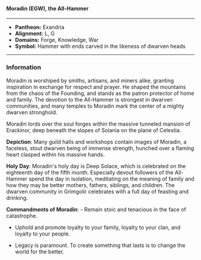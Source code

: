 #### Moradin (EGW), the All-Hammer
___

- **Pantheon:** Exandria
- **Alignment:** L, G
- **Domains:** Forge, Knowledge, War
- **Symbol:** Hammer with ends carved in the likeness of dwarven heads
___

### Information

Moradin is worshiped by smiths, artisans, and miners alike, granting inspiration in exchange for respect and prayer. He shaped the mountains from the chaos of the Founding, and stands as the patron protector of home and family. The devotion to the All-Hammer is strongest in dwarven communities, and many temples to Moradin mark the center of a mighty dwarven stronghold.

Moradin lords over the soul forges within the massive tunneled mansion of Erackinor, deep beneath the slopes of Solania on the plane of Celestia.

**Depiction**: Many guild halls and workshops contain images of Moradin, a faceless, stout dwarven being of immense strength, hunched over a flaming heart clasped within his massive hands.

**Holy Day**: Moradin's holy day is Deep Solace, which is celebrated on the eighteenth day of the fifth month. Especially devout followers of the All-Hammer spend the day in isolation, meditating on the meaning of family and how they may be better mothers, fathers, siblings, and children. The dwarven community in Grimgolir celebrates with a full day of feasting and drinking.

**Commandments of Moradin**: - Remain stoic and tenacious in the face of catastrophe.

- Uphold and promote loyalty to your family, loyalty to your clan, and loyalty to your people.

- Legacy is paramount. To create something that lasts is to change the world for the better.